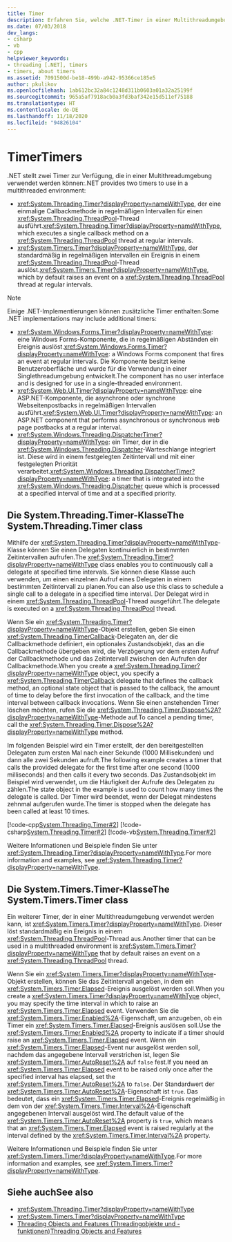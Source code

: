 ```yaml
---
title: Timer
description: Erfahren Sie, welche .NET-Timer in einer Multithreadumgebung verwendet werden können.
ms.date: 07/03/2018
dev_langs:
- csharp
- vb
- cpp
helpviewer_keywords:
- threading [.NET], timers
- timers, about timers
ms.assetid: 7091500d-be18-499b-a942-95366ce185e5
author: pkulikov
ms.openlocfilehash: 1ab612bc32a84c1248d311b0603a01a32a25199f
ms.sourcegitcommit: 965a5af7918acb0a3fd3baf342e15d511ef75188
ms.translationtype: HT
ms.contentlocale: de-DE
ms.lasthandoff: 11/18/2020
ms.locfileid: "94826104"
---
```

# <a name="timers"></a><span data-ttu-id="439cb-103">Timer</span><span class="sxs-lookup"><span data-stu-id="439cb-103">Timers</span></span>

<span data-ttu-id="439cb-104">.NET stellt zwei Timer zur Verfügung, die in einer Multithreadumgebung verwendet werden können:</span><span class="sxs-lookup"><span data-stu-id="439cb-104">.NET provides two timers to use in a multithreaded environment:</span></span>

- <span data-ttu-id="439cb-105"><xref:System.Threading.Timer?displayProperty=nameWithType>, der eine einmalige Callbackmethode in regelmäßigen Intervallen für einen <xref:System.Threading.ThreadPool>-Thread ausführt.</span><span class="sxs-lookup"><span data-stu-id="439cb-105"><xref:System.Threading.Timer?displayProperty=nameWithType>, which executes a single callback method on a <xref:System.Threading.ThreadPool> thread at regular intervals.</span></span>
- <span data-ttu-id="439cb-106"><xref:System.Timers.Timer?displayProperty=nameWithType>, der standardmäßig in regelmäßigen Intervallen ein Ereignis in einem <xref:System.Threading.ThreadPool>-Thread auslöst.</span><span class="sxs-lookup"><span data-stu-id="439cb-106"><xref:System.Timers.Timer?displayProperty=nameWithType>, which by default raises an event on a <xref:System.Threading.ThreadPool> thread at regular intervals.</span></span>

> [!NOTE]
> <span data-ttu-id="439cb-107">Einige .NET-Implementierungen können zusätzliche Timer enthalten:</span><span class="sxs-lookup"><span data-stu-id="439cb-107">Some .NET implementations may include additional timers:</span></span>
>
> - <span data-ttu-id="439cb-108"><xref:System.Windows.Forms.Timer?displayProperty=nameWithType>: eine Windows Forms-Komponente, die in regelmäßigen Abständen ein Ereignis auslöst.</span><span class="sxs-lookup"><span data-stu-id="439cb-108"><xref:System.Windows.Forms.Timer?displayProperty=nameWithType>: a Windows Forms component that fires an event at regular intervals.</span></span> <span data-ttu-id="439cb-109">Die Komponente besitzt keine Benutzeroberfläche und wurde für die Verwendung in einer Singlethreadumgebung entwickelt.</span><span class="sxs-lookup"><span data-stu-id="439cb-109">The component has no user interface and is designed for use in a single-threaded environment.</span></span>  
> - <span data-ttu-id="439cb-110"><xref:System.Web.UI.Timer?displayProperty=nameWithType>: eine ASP.NET-Komponente, die asynchrone oder synchrone Webseitenpostbacks in regelmäßigen Intervallen ausführt.</span><span class="sxs-lookup"><span data-stu-id="439cb-110"><xref:System.Web.UI.Timer?displayProperty=nameWithType>: an ASP.NET component that performs asynchronous or synchronous web page postbacks at a regular interval.</span></span>
> - <span data-ttu-id="439cb-111"><xref:System.Windows.Threading.DispatcherTimer?displayProperty=nameWithType>: ein Timer, der in die <xref:System.Windows.Threading.Dispatcher>-Warteschlange integriert ist. Diese wird in einem festgelegten Zeitintervall und mit einer festgelegten Priorität verarbeitet.</span><span class="sxs-lookup"><span data-stu-id="439cb-111"><xref:System.Windows.Threading.DispatcherTimer?displayProperty=nameWithType>: a timer that is integrated into the <xref:System.Windows.Threading.Dispatcher> queue which is processed at a specified interval of time and at a specified priority.</span></span>

## <a name="the-systemthreadingtimer-class"></a><span data-ttu-id="439cb-112">Die System.Threading.Timer-Klasse</span><span class="sxs-lookup"><span data-stu-id="439cb-112">The System.Threading.Timer class</span></span>

<span data-ttu-id="439cb-113">Mithilfe der <xref:System.Threading.Timer?displayProperty=nameWithType>-Klasse können Sie einen Delegaten kontinuierlich in bestimmten Zeitintervallen aufrufen.</span><span class="sxs-lookup"><span data-stu-id="439cb-113">The <xref:System.Threading.Timer?displayProperty=nameWithType> class enables you to continuously call a delegate at specified time intervals.</span></span> <span data-ttu-id="439cb-114">Sie können diese Klasse auch verwenden, um einen einzelnen Aufruf eines Delegaten in einem bestimmten Zeitintervall zu planen.</span><span class="sxs-lookup"><span data-stu-id="439cb-114">You can also use this class to schedule a single call to a delegate in a specified time interval.</span></span> <span data-ttu-id="439cb-115">Der Delegat wird in einem <xref:System.Threading.ThreadPool>-Thread ausgeführt.</span><span class="sxs-lookup"><span data-stu-id="439cb-115">The delegate is executed on a <xref:System.Threading.ThreadPool> thread.</span></span>

<span data-ttu-id="439cb-116">Wenn Sie ein <xref:System.Threading.Timer?displayProperty=nameWithType>-Objekt erstellen, geben Sie einen <xref:System.Threading.TimerCallback>-Delegaten an, der die Callbackmethode definiert, ein optionales Zustandsobjekt, das an die Callbackmethode übergeben wird, die Verzögerung vor dem ersten Aufruf der Callbackmethode und das Zeitintervall zwischen den Aufrufen der Callbackmethode.</span><span class="sxs-lookup"><span data-stu-id="439cb-116">When you create a <xref:System.Threading.Timer?displayProperty=nameWithType> object, you specify a <xref:System.Threading.TimerCallback> delegate that defines the callback method, an optional state object that is passed to the callback, the amount of time to delay before the first invocation of the callback, and the time interval between callback invocations.</span></span> <span data-ttu-id="439cb-117">Wenn Sie einen anstehenden Timer löschen möchten, rufen Sie die <xref:System.Threading.Timer.Dispose%2A?displayProperty=nameWithType>-Methode auf.</span><span class="sxs-lookup"><span data-stu-id="439cb-117">To cancel a pending timer, call the <xref:System.Threading.Timer.Dispose%2A?displayProperty=nameWithType> method.</span></span>

<span data-ttu-id="439cb-118">Im folgenden Beispiel wird ein Timer erstellt, der den bereitgestellten Delegaten zum ersten Mal nach einer Sekunde (1000 Millisekunden) und dann alle zwei Sekunden aufruft.</span><span class="sxs-lookup"><span data-stu-id="439cb-118">The following example creates a timer that calls the provided delegate for the first time after one second (1000 milliseconds) and then calls it every two seconds.</span></span> <span data-ttu-id="439cb-119">Das Zustandsobjekt im Beispiel wird verwendet, um die Häufigkeit der Aufrufe des Delegaten zu zählen.</span><span class="sxs-lookup"><span data-stu-id="439cb-119">The state object in the example is used to count how many times the delegate is called.</span></span> <span data-ttu-id="439cb-120">Der Timer wird beendet, wenn der Delegat mindestens zehnmal aufgerufen wurde.</span><span class="sxs-lookup"><span data-stu-id="439cb-120">The timer is stopped when the delegate has been called at least 10 times.</span></span>

[!code-cpp[System.Threading.Timer#2](../../../samples/snippets/cpp/VS_Snippets_CLR_System/system.Threading.Timer/CPP/source2.cpp#2)]
[!code-csharp[System.Threading.Timer#2](../../../samples/snippets/csharp/VS_Snippets_CLR_System/system.Threading.Timer/CS/source2.cs#2)]
[!code-vb[System.Threading.Timer#2](../../../samples/snippets/visualbasic/VS_Snippets_CLR_System/system.Threading.Timer/VB/source2.vb#2)]

<span data-ttu-id="439cb-121">Weitere Informationen und Beispiele finden Sie unter <xref:System.Threading.Timer?displayProperty=nameWithType>.</span><span class="sxs-lookup"><span data-stu-id="439cb-121">For more information and examples, see <xref:System.Threading.Timer?displayProperty=nameWithType>.</span></span>

## <a name="the-systemtimerstimer-class"></a><span data-ttu-id="439cb-122">Die System.Timers.Timer-Klasse</span><span class="sxs-lookup"><span data-stu-id="439cb-122">The System.Timers.Timer class</span></span>

<span data-ttu-id="439cb-123">Ein weiterer Timer, der in einer Multithreadumgebung verwendet werden kann, ist <xref:System.Timers.Timer?displayProperty=nameWithType>. Dieser löst standardmäßig ein Ereignis in einem <xref:System.Threading.ThreadPool>-Thread aus.</span><span class="sxs-lookup"><span data-stu-id="439cb-123">Another timer that can be used in a multithreaded environment is <xref:System.Timers.Timer?displayProperty=nameWithType> that by default raises an event on a <xref:System.Threading.ThreadPool> thread.</span></span>

<span data-ttu-id="439cb-124">Wenn Sie ein <xref:System.Timers.Timer?displayProperty=nameWithType>-Objekt erstellen, können Sie das Zeitintervall angeben, in dem ein <xref:System.Timers.Timer.Elapsed>-Ereignis ausgelöst werden soll.</span><span class="sxs-lookup"><span data-stu-id="439cb-124">When you create a <xref:System.Timers.Timer?displayProperty=nameWithType> object, you may specify the time interval in which to raise an <xref:System.Timers.Timer.Elapsed> event.</span></span> <span data-ttu-id="439cb-125">Verwenden Sie die <xref:System.Timers.Timer.Enabled%2A>-Eigenschaft, um anzugeben, ob ein Timer ein <xref:System.Timers.Timer.Elapsed>-Ereignis auslösen soll.</span><span class="sxs-lookup"><span data-stu-id="439cb-125">Use the <xref:System.Timers.Timer.Enabled%2A> property to indicate if a timer should raise an <xref:System.Timers.Timer.Elapsed> event.</span></span> <span data-ttu-id="439cb-126">Wenn ein <xref:System.Timers.Timer.Elapsed>-Event nur ausgelöst werden soll, nachdem das angegebene Intervall verstrichen ist, legen Sie <xref:System.Timers.Timer.AutoReset%2A> auf `false` fest.</span><span class="sxs-lookup"><span data-stu-id="439cb-126">If you need an <xref:System.Timers.Timer.Elapsed> event to be raised only once after the specified interval has elapsed, set the <xref:System.Timers.Timer.AutoReset%2A> to `false`.</span></span> <span data-ttu-id="439cb-127">Der Standardwert der <xref:System.Timers.Timer.AutoReset%2A>-Eigenschaft ist `true`. Das bedeutet, dass ein <xref:System.Timers.Timer.Elapsed>-Ereignis regelmäßig in dem von der <xref:System.Timers.Timer.Interval%2A>-Eigenschaft angegebenen Intervall ausgelöst wird.</span><span class="sxs-lookup"><span data-stu-id="439cb-127">The default value of the <xref:System.Timers.Timer.AutoReset%2A> property is `true`, which means that an <xref:System.Timers.Timer.Elapsed> event is raised regularly at the interval defined by the <xref:System.Timers.Timer.Interval%2A> property.</span></span>

<span data-ttu-id="439cb-128">Weitere Informationen und Beispiele finden Sie unter <xref:System.Timers.Timer?displayProperty=nameWithType>.</span><span class="sxs-lookup"><span data-stu-id="439cb-128">For more information and examples, see <xref:System.Timers.Timer?displayProperty=nameWithType>.</span></span>
  
## <a name="see-also"></a><span data-ttu-id="439cb-129">Siehe auch</span><span class="sxs-lookup"><span data-stu-id="439cb-129">See also</span></span>

- <xref:System.Threading.Timer?displayProperty=nameWithType>
- <xref:System.Timers.Timer?displayProperty=nameWithType>
- [<span data-ttu-id="439cb-130">Threading Objects and Features (Threadingobjekte und -funktionen)</span><span class="sxs-lookup"><span data-stu-id="439cb-130">Threading Objects and Features</span></span>](threading-objects-and-features.md)
